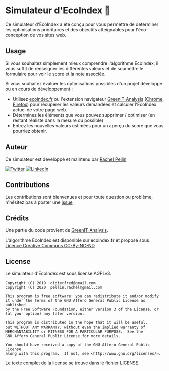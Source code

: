 # Simulateur d'EcoIndex 🌱

Ce simulateur d'EcoIndex a été conçu pour vous permettre de déterminer les optimisations prioritaires et des objectifs atteignables pour l'éco-conception de vos sites web.

## Usage

Si vous souhaitez simplement mieux comprendre l'algorithme EcoIndex, il vous suffit de renseigner les différentes valeurs et de soumettre le formulaire pour voir le score et la note associée.

Si vous souhaitez évaluer les optimisations possibles d'un projet développé ou en cours de développement :

- Utilisez [ecoindex.fr](http://www.ecoindex.fr/) ou l'extension navigateur [GreenIT-Analysis](https://github.com/cnumr/GreenIT-Analysis) ([Chrome](https://chrome.google.com/webstore/detail/greenit-analysis/mofbfhffeklkbebfclfaiifefjflcpad), [Firefox](https://addons.mozilla.org/fr/firefox/addon/greenit-analysis/)) pour récupérer les valeurs demandées et calculer l'ÉcoIndex actuel de votre page web.
- Déterminez les éléments que vous pouvez supprimer / optimiser (en restant réaliste dans la mesure du possible)
- Entrez les nouvelles valeurs estimées pour un aperçu du score que vous pourriez obtenir.


## Auteur
Ce simulateur est développé et maintenu par [Rachel Pellin](https://prachel.fr/)

[![Twitter](https://img.shields.io/badge/Twitter-4A4A4A?style=flat-square&logo=twitter)](https://twitter.com/r_a_chl)  [![LinkedIn](https://img.shields.io/badge/LinkedIn-4A4A4A?style=flat-square&logo=linkedin)](https://www.linkedin.com/in/rachel-pellin/)

## Contributions
Les contributions sont bienvenues et pour toute question ou problème, n'hésitez pas à poster une [issue](https://github.com/rachelwe/Simulateur-ecoindex/issues)

## Crédits
Une partie du code provient de [GreenIT-Analysis](https://github.com/cnumr/GreenIT-Analysis/).

L'algorithme EcoIndex est disponible sur ecoindex.fr et proposé sous [Licence Creative Commons CC-By-NC-ND](https://creativecommons.org/licenses/by-nc-nd/2.0/fr/)

## License

Le simulateur d'EcoIndex est sous license AGPLv3.

    Copyright (C) 2019  didierfred@gmail.com
    Copyright (C) 2020  pellin.rachel@gmail.com

    This program is free software: you can redistribute it and/or modify
    it under the terms of the GNU Affero General Public License as published
    by the Free Software Foundation, either version 3 of the License, or
    (at your option) any later version.

    This program is distributed in the hope that it will be useful,
    but WITHOUT ANY WARRANTY; without even the implied warranty of
    MERCHANTABILITY or FITNESS FOR A PARTICULAR PURPOSE.  See the
    GNU Affero General Public License for more details.

    You should have received a copy of the GNU Affero General Public License
    along with this program.  If not, see <http://www.gnu.org/licenses/>.

Le texte complet de la license se trouve dans le fichier LICENSE.
